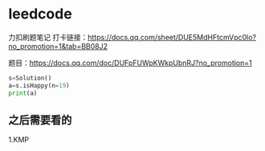 # leedcode
力扣刷题笔记
打卡链接：https://docs.qq.com/sheet/DUE5MdHFtcmVpc0lo?no_promotion=1&tab=BB08J2 

题目：https://docs.qq.com/doc/DUFpFUWpKWkpUbnRJ?no_promotion=1 

````python
s=Solution()
a=s.isHappy(n=19)
print(a)


````




## 之后需要看的
1.KMP